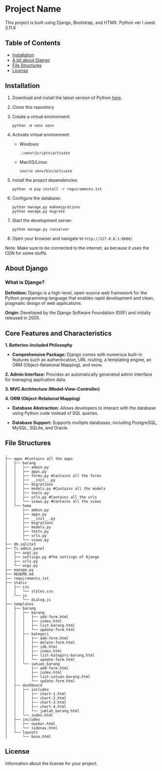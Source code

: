 # Project Name

This project is built using Django, Bootstrap, and HTMX. 
Python ver I used: 3.11.6

## Table of Contents

- [Installation](#installation)
- [A bit about Django](#about-django)
- [File Structures](#file-structures)
- [License](#license)

## Installation
1. Download and install the latest version of Python [here](https://www.python.org/downloads/).

2. Clone this repository

3. Create a virtual environment:
    ```shell
    python -m venv venv
    ```

4. Activate virtual environment: 
    - Windows:
        ```shell
        .\venv\Scripts\activate
        ```
    - MacOS/Linux:
        ```shell
        source venv/bin/activate
        ```

5. Install the project dependencies:
    ```shell
    python -m pip install -r requirements.txt
    ```

6. Configure the database:
    ```shell
    python manage.py makemigrations
    python manage.py migrate
    ```

7. Start the development server:
    ```shell
    python manage.py runserver
    ```

8. Open your browser and navigate to `http://127.0.0.1:8000/`

Note: Make sure to be connected to the internet, as because it uses the CDN for some stuffs.

## About Django
### What is Django?
**Definition:**  Django is a high-level, open-source web framework for the Python programming language that enables rapid development and clean, pragmatic design of web applications.

**Origin:** Developed by the Django Software Foundation (DSF) and initially released in 2005.

## Core Features and Characteristics
**1. Batteries-Included Philosophy**

- **Comprehensive Package:** Django comes with numerous built-in features such as authentication, URL routing, a templating engine, an ORM (Object-Relational Mapping), and more.

**2. Admin Interface:** Provides an automatically generated admin interface for managing application data.

**3. MVC Architecture (Model-View-Controller)**

**4. ORM (Object-Relational Mapping)**

- **Database Abstraction:** Allows developers to interact with the database using Python code instead of SQL queries.

- **Database Support:** Supports multiple databases, including PostgreSQL, MySQL, SQLite, and Oracle.


## File Structures
```
.
├── apps #Contains all the apps
│   ├── barang
│   │   ├── admin.py 
│   │   ├── apps.py
│   │   ├── forms.py #Contains all the forms
│   │   ├── __init__.py
│   │   ├── migrations
│   │   ├── models.py #Contains all the models
│   │   ├── tests.py
│   │   ├── urls.py #Contains all the urls
│   │   └── views.py #Contains all the views
│   └── home
│       ├── admin.py
│       ├── apps.py
│       ├── __init__.py
│       ├── migrations
│       ├── models.py
│       ├── tests.py
│       ├── urls.py
│       └── views.py
├── db.sqlite3
├── fs_admin_panel
│   ├── asgi.py
│   ├── settings.py #The settings of Django
│   ├── urls.py
│   └── wsgi.py
├── manage.py
├── README.md
├── requirements.txt
├── static
│   ├── css
│   │   └── styles.css
│   └── js
│       └── dialog.js
├── templates
│   ├── barang
│   │   ├── barang
│   │   │   ├── add-form.html
│   │   │   ├── index.html
│   │   │   ├── list-barang.html
│   │   │   └── update-form.html
│   │   ├── kategori
│   │   │   ├── add-form.html
│   │   │   ├── delete-form.html
│   │   │   ├── idk.html
│   │   │   ├── index.html
│   │   │   ├── list-kategori-barang.html
│   │   │   └── update-form.html
│   │   └── satuan_barang
│   │       ├── add-form.html
│   │       ├── index.html
│   │       ├── list-satuan-barang.html
│   │       └── update-form.html
│   ├── dashboard
│   │   ├── includes
│   │   │   ├── chart-1.html
│   │   │   ├── chart-2.html
│   │   │   ├── chart-3.html
│   │   │   ├── chart-4.html
│   │   │   └── jumlah_barang.html
│   │   └── index.html
│   ├── includes
│   │   ├── navbar.html
│   │   └── sidenav.html
│   └── layouts
│       └── base.html
```


## License

Information about the license for your project.

